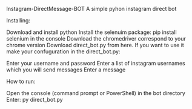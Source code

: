 Instagram-DirectMessage-BOT
A simple pyhon instagram direct bot

Installing:

Download and install python
Install the selenuim package: pip install selenium in the console
Download the chromedriver correspond to your chrome version
Download direct_bot.py from here.
If you want to use it make your confuguration in the direct_bot.py:

Enter your username and password
Enter a list of instagram usernames which you will send messages
Enter a message


How to run:

Open the console (command prompt or PowerShell) in the bot directory
Enter: py direct_bot.py
